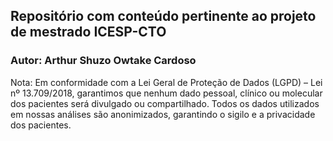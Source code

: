 ## Repositório com conteúdo pertinente ao projeto de mestrado ICESP-CTO

### Autor: Arthur Shuzo Owtake Cardoso

Nota: Em conformidade com a Lei Geral de Proteção de Dados (LGPD) – Lei nº 13.709/2018, garantimos que nenhum dado pessoal, clínico ou molecular dos pacientes será divulgado ou compartilhado. Todos os dados utilizados em nossas análises são anonimizados, garantindo o sigilo e a privacidade dos pacientes.
